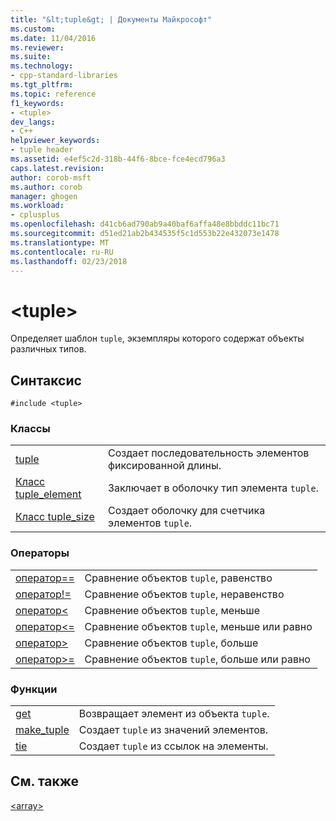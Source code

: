 ```yaml
---
title: "&lt;tuple&gt; | Документы Майкрософт"
ms.custom: 
ms.date: 11/04/2016
ms.reviewer: 
ms.suite: 
ms.technology:
- cpp-standard-libraries
ms.tgt_pltfrm: 
ms.topic: reference
f1_keywords:
- <tuple>
dev_langs:
- C++
helpviewer_keywords:
- tuple header
ms.assetid: e4ef5c2d-318b-44f6-8bce-fce4ecd796a3
caps.latest.revision: 
author: corob-msft
ms.author: corob
manager: ghogen
ms.workload:
- cplusplus
ms.openlocfilehash: d41cb6ad790ab9a40baf6affa48e8bbddc11bc71
ms.sourcegitcommit: d51ed21ab2b434535f5c1d553b22e432073e1478
ms.translationtype: MT
ms.contentlocale: ru-RU
ms.lasthandoff: 02/23/2018
---
```

# <a name="lttuplegt"></a>&lt;tuple&gt;
Определяет шаблон `tuple`, экземпляры которого содержат объекты различных типов.  
  
## <a name="syntax"></a>Синтаксис  
  
```  
#include <tuple>  
```  
  
### <a name="classes"></a>Классы  
  
|||  
|-|-|  
|[tuple](../standard-library/tuple-class.md)|Создает последовательность элементов фиксированной длины.|  
|[Класс tuple_element](../standard-library/tuple-element-class-tuple.md)|Заключает в оболочку тип элемента `tuple`.|  
|[Класс tuple_size](../standard-library/tuple-size-class-tuple.md)|Создает оболочку для счетчика элементов `tuple`.|  
  
### <a name="operators"></a>Операторы  
  
|||  
|-|-|  
|[оператор==](../standard-library/tuple-operators.md#op_eq_eq)|Сравнение объектов `tuple`, равенство|  
|[оператор!=](../standard-library/tuple-operators.md#op_neq)|Сравнение объектов `tuple`, неравенство|  
|[оператор<](../standard-library/tuple-operators.md#op_lt)|Сравнение объектов `tuple`, меньше|  
|[оператор<=](../standard-library/tuple-operators.md#op_lt_eq)|Сравнение объектов `tuple`, меньше или равно|  
|[оператор>](../standard-library/tuple-operators.md#op_gt)|Сравнение объектов `tuple`, больше|  
|[оператор>=](../standard-library/tuple-operators.md#op_gt_eq)|Сравнение объектов `tuple`, больше или равно|  
  
### <a name="functions"></a>Функции  
  
|||  
|-|-|  
|[get](../standard-library/tuple-functions.md#get)|Возвращает элемент из объекта `tuple`.|  
|[make_tuple](../standard-library/tuple-functions.md#make_tuple)|Создает `tuple` из значений элементов.|  
|[tie](../standard-library/tuple-functions.md#tie)|Создает `tuple` из ссылок на элементы.|  
  
## <a name="see-also"></a>См. также  
 [\<array>](../standard-library/array.md)


